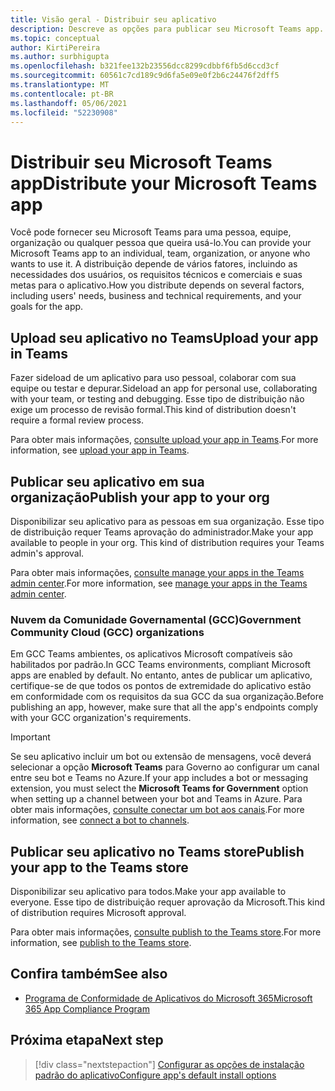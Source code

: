 ```yaml
---
title: Visão geral - Distribuir seu aplicativo
description: Descreve as opções para publicar seu Microsoft Teams app.
ms.topic: conceptual
author: KirtiPereira
ms.author: surbhigupta
ms.openlocfilehash: b321fee132b23556dcc8299cdbbf6fb5d6ccd3cf
ms.sourcegitcommit: 60561c7cd189c9d6fa5e09e0f2b6c24476f2dff5
ms.translationtype: MT
ms.contentlocale: pt-BR
ms.lasthandoff: 05/06/2021
ms.locfileid: "52230908"
---
```

# <a name="distribute-your-microsoft-teams-app"></a><span data-ttu-id="7cd33-103">Distribuir seu Microsoft Teams app</span><span class="sxs-lookup"><span data-stu-id="7cd33-103">Distribute your Microsoft Teams app</span></span>

<span data-ttu-id="7cd33-104">Você pode fornecer seu Microsoft Teams para uma pessoa, equipe, organização ou qualquer pessoa que queira usá-lo.</span><span class="sxs-lookup"><span data-stu-id="7cd33-104">You can provide your Microsoft Teams app to an individual, team, organization, or anyone who wants to use it.</span></span> <span data-ttu-id="7cd33-105">A distribuição depende de vários fatores, incluindo as necessidades dos usuários, os requisitos técnicos e comerciais e suas metas para o aplicativo.</span><span class="sxs-lookup"><span data-stu-id="7cd33-105">How you distribute depends on several factors, including users' needs, business and technical requirements, and your goals for the app.</span></span>

## <a name="upload-your-app-in-teams"></a><span data-ttu-id="7cd33-106">Upload seu aplicativo no Teams</span><span class="sxs-lookup"><span data-stu-id="7cd33-106">Upload your app in Teams</span></span>

<span data-ttu-id="7cd33-107">Fazer sideload de um aplicativo para uso pessoal, colaborar com sua equipe ou testar e depurar.</span><span class="sxs-lookup"><span data-stu-id="7cd33-107">Sideload an app for personal use, collaborating with your team, or testing and debugging.</span></span> <span data-ttu-id="7cd33-108">Esse tipo de distribuição não exige um processo de revisão formal.</span><span class="sxs-lookup"><span data-stu-id="7cd33-108">This kind of distribution doesn't require a formal review process.</span></span>

<span data-ttu-id="7cd33-109">Para obter mais informações, [consulte upload your app in Teams](apps-upload.md).</span><span class="sxs-lookup"><span data-stu-id="7cd33-109">For more information, see [upload your app in Teams](apps-upload.md).</span></span>

## <a name="publish-your-app-to-your-org"></a><span data-ttu-id="7cd33-110">Publicar seu aplicativo em sua organização</span><span class="sxs-lookup"><span data-stu-id="7cd33-110">Publish your app to your org</span></span>

<span data-ttu-id="7cd33-111">Disponibilizar seu aplicativo para as pessoas em sua organização. Esse tipo de distribuição requer Teams aprovação do administrador.</span><span class="sxs-lookup"><span data-stu-id="7cd33-111">Make your app available to people in your org. This kind of distribution requires your Teams admin's approval.</span></span>

<span data-ttu-id="7cd33-112">Para obter mais informações, [consulte manage your apps in the Teams admin center](https://docs.microsoft.com/MicrosoftTeams/manage-apps?toc=%2Fmicrosoftteams%2Fplatform%2Ftoc.json&bc=%2FMicrosoftTeams%2Fbreadcrumb%2Ftoc.json).</span><span class="sxs-lookup"><span data-stu-id="7cd33-112">For more information, see [manage your apps in the Teams admin center](https://docs.microsoft.com/MicrosoftTeams/manage-apps?toc=%2Fmicrosoftteams%2Fplatform%2Ftoc.json&bc=%2FMicrosoftTeams%2Fbreadcrumb%2Ftoc.json).</span></span>

### <a name="government-community-cloud-gcc-organizations"></a><span data-ttu-id="7cd33-113">Nuvem da Comunidade Governamental (GCC)</span><span class="sxs-lookup"><span data-stu-id="7cd33-113">Government Community Cloud (GCC) organizations</span></span>

<span data-ttu-id="7cd33-114">Em GCC Teams ambientes, os aplicativos Microsoft compatíveis são habilitados por padrão.</span><span class="sxs-lookup"><span data-stu-id="7cd33-114">In GCC Teams environments, compliant Microsoft apps are enabled by default.</span></span> <span data-ttu-id="7cd33-115">No entanto, antes de publicar um aplicativo, certifique-se de que todos os pontos de extremidade do aplicativo estão em conformidade com os requisitos da sua GCC da sua organização.</span><span class="sxs-lookup"><span data-stu-id="7cd33-115">Before publishing an app, however, make sure that all the app's endpoints comply with your GCC organization's requirements.</span></span>

> [!IMPORTANT]
><span data-ttu-id="7cd33-116">Se seu aplicativo incluir um bot ou extensão de mensagens, você deverá selecionar a opção **Microsoft Teams** para Governo ao configurar um canal entre seu bot e Teams no Azure.</span><span class="sxs-lookup"><span data-stu-id="7cd33-116">If your app includes a bot or messaging extension, you must select the **Microsoft Teams for Government** option when setting up a channel between your bot and Teams in Azure.</span></span> <span data-ttu-id="7cd33-117">Para obter mais informações, [consulte conectar um bot aos canais](/azure/bot-service/bot-service-manage-channels?view=azure-bot-service-4.0&preserve-view=true).</span><span class="sxs-lookup"><span data-stu-id="7cd33-117">For more information, see [connect a bot to channels](/azure/bot-service/bot-service-manage-channels?view=azure-bot-service-4.0&preserve-view=true).</span></span>

## <a name="publish-your-app-to-the-teams-store"></a><span data-ttu-id="7cd33-118">Publicar seu aplicativo no Teams store</span><span class="sxs-lookup"><span data-stu-id="7cd33-118">Publish your app to the Teams store</span></span>

<span data-ttu-id="7cd33-119">Disponibilizar seu aplicativo para todos.</span><span class="sxs-lookup"><span data-stu-id="7cd33-119">Make your app available to everyone.</span></span> <span data-ttu-id="7cd33-120">Esse tipo de distribuição requer aprovação da Microsoft.</span><span class="sxs-lookup"><span data-stu-id="7cd33-120">This kind of distribution requires Microsoft approval.</span></span>

<span data-ttu-id="7cd33-121">Para obter mais informações, [consulte publish to the Teams store](~/concepts/deploy-and-publish/appsource/publish.md).</span><span class="sxs-lookup"><span data-stu-id="7cd33-121">For more information, see [publish to the Teams store](~/concepts/deploy-and-publish/appsource/publish.md).</span></span>

## <a name="see-also"></a><span data-ttu-id="7cd33-122">Confira também</span><span class="sxs-lookup"><span data-stu-id="7cd33-122">See also</span></span>

* [<span data-ttu-id="7cd33-123">Programa de Conformidade de Aplicativos do Microsoft 365</span><span class="sxs-lookup"><span data-stu-id="7cd33-123">Microsoft 365 App Compliance Program</span></span>](/microsoft-365-app-certification/overview)

## <a name="next-step"></a><span data-ttu-id="7cd33-124">Próxima etapa</span><span class="sxs-lookup"><span data-stu-id="7cd33-124">Next step</span></span>

> [!div class="nextstepaction"]
> [<span data-ttu-id="7cd33-125">Configurar as opções de instalação padrão do aplicativo</span><span class="sxs-lookup"><span data-stu-id="7cd33-125">Configure app's default install options</span></span>](~/concepts/deploy-and-publish/add-default-install-scope.md)
